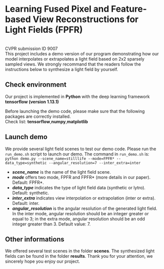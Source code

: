 # Learning Fused Pixel and Feature-based View Reconstructions for Light Fields (FPFR)
<br>
CVPR submission ID 9007
<br>
This project includes a demo version of our program demonstrating how our model interpolates or extrapolates a light field based on 2x2 sparsely sampled views. We strongly recommand that the readers follow the instructions below to synthesize a light field by yourself.

## Check environment
Our project is implemented in **Python** with the deep learning framework **tensorflow (version 1.13.1)**

Before launching the demo code, please make sure that the following packages are correctly installed.   
Check list: **tensorflow**,**numpy**,**matplotlib**

## Launch demo
We provide several light field scenes to test our demo code. Please run the `run_demo.sh` script to launch our demo. The command in `run_demo.sh` is:  
`python demo.py --scene_name=stilllife --mode=FPFR* --data_type=synthetic --angular_resolution=7 --inter_extra=inter`  
- ***scene_name*** is the name of the light field scene. 
- ***mode*** offers two mode, FPFR and FPFR*  (more details in our paper). Default: FPFR*. 
- ***data_type*** indicates the type of light field data (synthetic or lytro). Default: synthetic.
- ***inter_extra*** indicates view interpolation or extrapolation (inter or extra). Default: inter.
- ***angular_resolution*** is the angular resolution of the generated light field. In the inter mode, angular resolution should be an integer greater or equal to 3; in the extra mode, angular resolution should be an odd integer greater than 3. Default value: 7.

## Other informations
We offered several test scenes in the folder **scenes**. The synthesized light fields can be found in the folder **results**.
Thank you for your attention, we sincerely hope you enjoy our project.  
